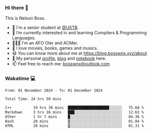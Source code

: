 ### Hi there 👋

<!--
**bosswnx/bosswnx** is a ✨ _special_ ✨ repository because its `README.md` (this file) appears on your GitHub profile.

Here are some ideas to get you started:

- 🔭 I’m currently working on ...
- 🌱 I’m currently learning ...
- 👯 I’m looking to collaborate on ...
- 🤔 I’m looking for help with ...
- 💬 Ask me about ...
- 📫 How to reach me: ...
- 😄 Pronouns: ...
- ⚡ Fun fact: ...
-->

This is Nelson Boss.

- 🏫 I'm a senior student at [@USTB](https://www.ustb.edu.cn/).
- 🌱 I’m currently interested in and learning Compilers & Programming Languages.
- 🧑🏻‍💻 I'm an AFO OIer and ACMer.
- 🥰 I love movies, books, games and musics.
- 😄 You can know more about me at https://blog.bosswnx.xyz/about
- 🔗 My personal [profile](https://bosswnx.xyz), [blog](https://blog.bosswnx.xyz) and [notebook](https://note.bosswnx.xyz) here.
- 📫 Feel free to reach me: bosswnx@outlook.com

### Wakatime 💻

<!--START_SECTION:waka-->

```txt
From: 01 November 2024 - To: 01 December 2024

Total Time: 24 hrs 50 mins

C++          19 hrs 39 mins  ███████████████████░░░░░░   75.68 %
Markdown     3 hrs 16 mins   ███░░░░░░░░░░░░░░░░░░░░░░   12.63 %
Other        1 hr 7 mins     █░░░░░░░░░░░░░░░░░░░░░░░░   04.36 %
Bash         28 mins         ▒░░░░░░░░░░░░░░░░░░░░░░░░   01.84 %
HTML         20 mins         ▒░░░░░░░░░░░░░░░░░░░░░░░░   01.31 %
```

<!--END_SECTION:waka-->
